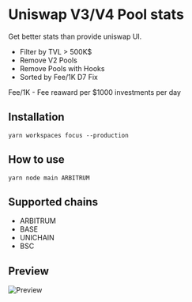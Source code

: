 # Uniswap V3/V4 Pool stats

Get better stats than provide uniswap UI. 
- Filter by TVL > 500K$
- Remove V2 Pools
- Remove Pools with Hooks
- Sorted by Fee/1K D7 Fix

Fee/1K - Fee reaward per $1000 investments per day

## Installation
```yarn workspaces focus --production```

## How to use
```yarn node main ARBITRUM```

## Supported chains
- ARBITRUM
- BASE
- UNICHAIN
- BSC

## Preview
![Preview](https://raw.githubusercontent.com/8clever/uniswap-pool-stats/refs/heads/main/docs/preview.webp)

